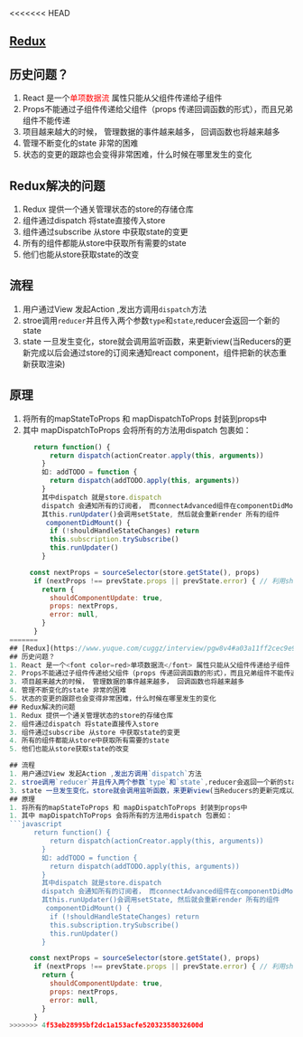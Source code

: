 <<<<<<< HEAD
## [Redux](https://www.yuque.com/cuggz/interview/pgw8v4#a03a11ff2cec9e9af1df9a4ecc2009dc)
## 历史问题？
1. React 是一个<font color=red>单项数据流</font> 属性只能从父组件传递给子组件
2. Props不能通过子组件传递给父组件（props 传递回调函数的形式），而且兄弟组件不能传递
3. 项目越来越大的时候， 管理数据的事件越来越多， 回调函数也将越来越多
4. 管理不断变化的state 非常的困难
5. 状态的变更的跟踪也会变得非常困难，什么时候在哪里发生的变化
## Redux解决的问题
1. Redux 提供一个通关管理状态的store的存储仓库
2. 组件通过dispatch 将state直接传入store
3. 组件通过subscribe 从store 中获取state的变更
4. 所有的组件都能从store中获取所有需要的state
5. 他们也能从store获取state的改变

## 流程
1. 用户通过View 发起Action ,发出方调用`dispatch`方法
2. stroe调用`reducer`并且传入两个参数`type`和`state`,reducer会返回一个新的state
3. state 一旦发生变化，store就会调用监听函数，来更新view(当Reducers的更新完成以后会通过store的订阅来通知react component，组件把新的状态重新获取渲染)
## 原理
1. 将所有的mapStateToProps 和 mapDispatchToProps 封装到props中
1. 其中 mapDispatchToProps 会将所有的方法用dispatch 包裹如：
```javascript
      return function() {
          return dispatch(actionCreator.apply(this, arguments))
        }
        如: addTODO = function {
          return dispatch(addTODO.apply(this, arguments))
        }
        其中dispatch 就是store.dispatch 
        dispatch 会通知所有的订阅者， 而connectAdvanced组件在componentDidMount事件中对store进行了订阅， 
        其this.runUpdater()会调用setState, 然后就会重新render 所有的组件
         componentDidMount() {
          if (!shouldHandleStateChanges) return
          this.subscription.trySubscribe()
          this.runUpdater()
        }
```
```javascript
     const nextProps = sourceSelector(store.getState(), props)
      if (nextProps !== prevState.props || prevState.error) { // 利用shouldComponentUpdate 来判断是否需要更新组件
        return {
          shouldComponentUpdate: true,
          props: nextProps,
          error: null,
        }
      }
=======
## [Redux](https://www.yuque.com/cuggz/interview/pgw8v4#a03a11ff2cec9e9af1df9a4ecc2009dc)
## 历史问题？
1. React 是一个<font color=red>单项数据流</font> 属性只能从父组件传递给子组件
2. Props不能通过子组件传递给父组件（props 传递回调函数的形式），而且兄弟组件不能传递
3. 项目越来越大的时候， 管理数据的事件越来越多， 回调函数也将越来越多
4. 管理不断变化的state 非常的困难
5. 状态的变更的跟踪也会变得非常困难，什么时候在哪里发生的变化
## Redux解决的问题
1. Redux 提供一个通关管理状态的store的存储仓库
2. 组件通过dispatch 将state直接传入store
3. 组件通过subscribe 从store 中获取state的变更
4. 所有的组件都能从store中获取所有需要的state
5. 他们也能从store获取state的改变

## 流程
1. 用户通过View 发起Action ,发出方调用`dispatch`方法
2. stroe调用`reducer`并且传入两个参数`type`和`state`,reducer会返回一个新的state
3. state 一旦发生变化，store就会调用监听函数，来更新view(当Reducers的更新完成以后会通过store的订阅来通知react component，组件把新的状态重新获取渲染)
## 原理
1. 将所有的mapStateToProps 和 mapDispatchToProps 封装到props中
1. 其中 mapDispatchToProps 会将所有的方法用dispatch 包裹如：
```javascript
      return function() {
          return dispatch(actionCreator.apply(this, arguments))
        }
        如: addTODO = function {
          return dispatch(addTODO.apply(this, arguments))
        }
        其中dispatch 就是store.dispatch 
        dispatch 会通知所有的订阅者， 而connectAdvanced组件在componentDidMount事件中对store进行了订阅， 
        其this.runUpdater()会调用setState, 然后就会重新render 所有的组件
         componentDidMount() {
          if (!shouldHandleStateChanges) return
          this.subscription.trySubscribe()
          this.runUpdater()
        }
```
```javascript
     const nextProps = sourceSelector(store.getState(), props)
      if (nextProps !== prevState.props || prevState.error) { // 利用shouldComponentUpdate 来判断是否需要更新组件
        return {
          shouldComponentUpdate: true,
          props: nextProps,
          error: null,
        }
      }
>>>>>>> 4f53eb28995bf2dc1a153acfe52032358032600d
```
